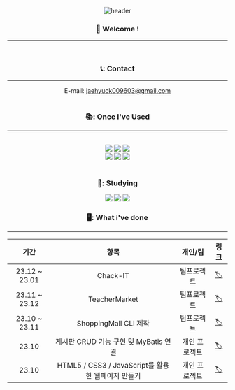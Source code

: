<div align = "center">
  
![header](https://capsule-render.vercel.app/api?type=rect&color=gradient&height=150&section=header&text=Hi%20I'm%20Jaehyuk%20&fontColor=ffffff&fontSize=70&animation=fadeIn&fontAlignY=55)


###  :wave: Welcome !
---
<br/>


###  📞: Contact
---
E-mail: jaehyuck009603@gmail.com
<br/>
<br/>

###  📚: Once I've Used
---
<br/>

<img src="https://img.shields.io/badge/Java-ff7f00?style=for-the-badge&logo=Conda-Forge&logoColor=white"/>
<img src="https://img.shields.io/badge/MariaDB-000080?style=for-the-badge&logo=MariaDB&logoColor=white">
<img src="https://img.shields.io/badge/Mybatis-000000?style=for-the-badge&logo=Fluentd&logoColor=white" />
<br/>
<img src="https://img.shields.io/badge/HTML5-E34F26?style=for-the-badge&logo=HTML5&logoColor=white">
<img src="https://img.shields.io/badge/CSS3-1572B6?style=for-the-badge&logo=CSS3&logoColor=white">
<img src="https://img.shields.io/badge/JavaScript-F7DF1E?style=for-the-badge&logo=JavaScript&logoColor=white">

<br/>
<br/>

### 📑: Studying
  <img src="https://img.shields.io/badge/Spring-6db33f)?style=for-the-badge&logo=Spring&logoColor=white"/>
  <img src="https://img.shields.io/badge/Springboot-6DB33F?style=for-the-badge&logo=springboot&logoColor=white"/>	
	<img src="https://img.shields.io/badge/nodedotjs-339933?style=for-the-badge&logo=nodejs&logoColor=white"/>



### 🖥️: What i've done
---

| 기간 | 항목 | 개인/팀 | 링크 |
|:---:|:---:|:---:|:---:|
| 23.12 ~ 23.01 | Chack-IT |  팀프로젝트 | [🏷](https://github.com/Jaehyuk-96/CHACK-IT)|
| 23.11 ~ 23.12 | TeacherMarket |  팀프로젝트 | [🏷](https://github.com/Jaehyuk-96/teacherFleaMarket)|
| 23.10 ~ 23.11 | ShoppingMall CLI 제작 |  팀프로젝트 | [🏷](https://github.com/kimg1623/Shopping-CLI-Java) |
| 23.10 | 게시판 CRUD 기능 구현 및 MyBatis 연결 | 개인 프로젝트 | [🏷](https://github.com/Jaehyuk-96/java_board_project) |
| 23.10 | HTML5 / CSS3 / JavaScript를 활용한 웹페이지 만들기 | 개인 프로젝트 | [🏷](https://github.com/Jaehyuk-96/web_project) |





</div>
